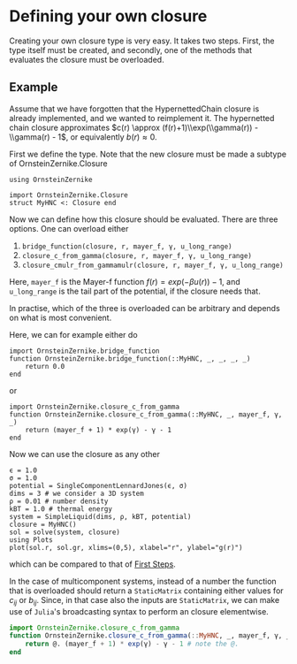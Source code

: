 # Defining your own closure

Creating your own closure type is very easy. It takes two steps. First, the type itself must be created, and secondly, one of the methods that evaluates the closure must be overloaded. 

## Example 

Assume that we have forgotten that the HypernettedChain closure is already implemented, and we wanted to reimplement it. The hypernetted chain closure approximates $c(r) \approx (f(r)+1)\\exp(\\gamma(r)) - \\gamma(r) - 1$, or equivalently $b(r) \approx 0$.

First we define the type. Note that the new closure must be made a subtype of OrnsteinZernike.Closure
```@example 1
using OrnsteinZernike

import OrnsteinZernike.Closure
struct MyHNC <: Closure end
```

Now we can define how this closure should be evaluated. There are three options. One can overload either
1.  `bridge_function(closure, r, mayer_f, γ, u_long_range)`
2.  `closure_c_from_gamma(closure, r, mayer_f, γ, u_long_range)`
3.  `closure_cmulr_from_gammamulr(closure, r, mayer_f, γ, u_long_range)`

Here, `mayer_f` is the Mayer-f function $f(r) = exp(-\beta u(r)) - 1$, and `u_long_range` is the tail part of the potential, if the closure needs that. 

In practise, which of the three is overloaded can be arbitrary and depends on what is most convenient.

Here, we can for example either do

```@example 1
import OrnsteinZernike.bridge_function
function OrnsteinZernike.bridge_function(::MyHNC, _, _, _, _)
    return 0.0
end
```

or

```@example 1
import OrnsteinZernike.closure_c_from_gamma
function OrnsteinZernike.closure_c_from_gamma(::MyHNC, _, mayer_f, γ, _)
    return (mayer_f + 1) * exp(γ) - γ - 1
end
```

Now we can use the closure as any other 

```@example 1
ϵ = 1.0
σ = 1.0
potential = SingleComponentLennardJones(ϵ, σ)
dims = 3 # we consider a 3D system
ρ = 0.01 # number density
kBT = 1.0 # thermal energy
system = SimpleLiquid(dims, ρ, kBT, potential)
closure = MyHNC()
sol = solve(system, closure)
using Plots
plot(sol.r, sol.gr, xlims=(0,5), xlabel="r", ylabel="g(r)")
```

which can be compared to that of [First Steps](@ref).

In the case of multicomponent systems, instead of a number the function that is overloaded should return a `StaticMatrix` containing either values for $c_{ij}$ or $b_{ij}$. Since, in that case also the inputs are `StaticMatrix`, we can make use of `Julia`'s broadcasting syntax to perform an closure elementwise. 
```julia
import OrnsteinZernike.closure_c_from_gamma
function OrnsteinZernike.closure_c_from_gamma(::MyHNC, _, mayer_f, γ, _)
    return @. (mayer_f + 1) * exp(γ) - γ - 1 # note the @.
end
```
